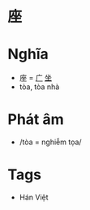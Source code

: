 # 座

# Nghĩa
* 座 = [广](广.md) [坐](坐.md)
* tòa, tòa nhà

# Phát âm
* /tòa = nghiễm tọa/

# Tags
* Hán Việt

<script>window.HANZI_FIELD='座';</script>
